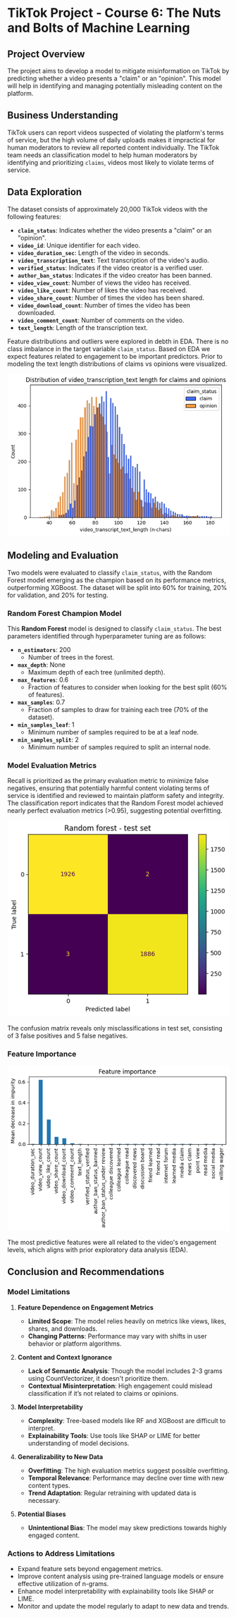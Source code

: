 # TikTok Project - Course 6: The Nuts and Bolts of Machine Learning

## Project Overview
The project aims to develop a model to mitigate misinformation on TikTok by predicting whether a video presents a "claim" or an "opinion". This model will help in identifying and managing potentially misleading content on the platform.

## Business Understanding
TikTok users can report videos suspected of violating the platform's terms of service, but the high volume of daily uploads makes it impractical for human moderators to review all reported content individually. 
The TikTok team needs an classification model to help human moderators by identifying and prioritizing `claims`, videos most likely to violate terms of service.

## Data Exploration

The dataset consists of approximately 20,000 TikTok videos with the following features:

- **`claim_status`**: Indicates whether the video presents a "claim" or an "opinion".
- **`video_id`**: Unique identifier for each video.
- **`video_duration_sec`**: Length of the video in seconds.
- **`video_transcription_text`**: Text transcription of the video's audio.
- **`verified_status`**: Indicates if the video creator is a verified user.
- **`author_ban_status`**: Indicates if the video creator has been banned.
- **`video_view_count`**: Number of views the video has received.
- **`video_like_count`**: Number of likes the video has received.
- **`video_share_count`**: Number of times the video has been shared.
- **`video_download_count`**: Number of times the video has been downloaded.
- **`video_comment_count`**: Number of comments on the video.
- **`text_length`**: Length of the transcription text.

Feature distributions and outliers were explored in debth in EDA. 
There is no class imbalance in the target variable `claim_status`. 
Based on EDA we expect features related to engagement to be important predictors.
Prior to modeling the text length distributions of claims vs opinions were visualized.

![alt text](images/charcount_distribution.png)

## Modeling and Evaluation
Two models were evaluated to classify `claim_status`, with the Random Forest model emerging as the champion based on its performance metrics, outperforming XGBoost.
The dataset will be split into 60% for training, 20% for validation, and 20% for testing.

### Random Forest Champion Model

This **Random Forest** model is designed to classify `claim_status`. The best parameters identified through hyperparameter tuning are as follows:

- **`n_estimators`**: 200
  - Number of trees in the forest.
- **`max_depth`**: None
  - Maximum depth of each tree (unlimited depth).
- **`max_features`**: 0.6
  - Fraction of features to consider when looking for the best split (60% of features).
- **`max_samples`**: 0.7
  - Fraction of samples to draw for training each tree (70% of the dataset).
- **`min_samples_leaf`**: 1
  - Minimum number of samples required to be at a leaf node.
- **`min_samples_split`**: 2
  - Minimum number of samples required to split an internal node.


### Model Evaluation Metrics

Recall is prioritized as the primary evaluation metric to minimize false negatives, ensuring that potentially harmful content violating terms of service is identified and reviewed to maintain platform safety and integrity.
The classification report indicates that the Random Forest model achieved nearly perfect evaluation metrics (>0.95), suggesting potential overfitting.

![alt text](images/confusion_matrix.png)

The confusion matrix reveals only misclassifications in test set, consisting of 3 false positives and 5 false negatives.

### Feature Importance

![alt text](images/feature_importance.png)

The most predictive features were all related to the video's engagement levels, which aligns with prior exploratory data analysis (EDA).

## Conclusion and Recommendations

### Model Limitations

1. **Feature Dependence on Engagement Metrics**
   - **Limited Scope**: The model relies heavily on metrics like views, likes, shares, and downloads.
   - **Changing Patterns**: Performance may vary with shifts in user behavior or platform algorithms.

2. **Content and Context Ignorance**
   - **Lack of Semantic Analysis**: Though the model includes 2-3 grams using CountVectorizer, it doesn't prioritize them.
   - **Contextual Misinterpretation**: High engagement could mislead classification if it’s not related to claims or opinions.

3. **Model Interpretability**
   - **Complexity**: Tree-based models like RF and XGBoost are difficult to interpret.
   - **Explainability Tools**: Use tools like SHAP or LIME for better understanding of model decisions.

4. **Generalizability to New Data**
   - **Overfitting**: The high evaluation metrics suggest possible overfitting.
   - **Temporal Relevance**: Performance may decline over time with new content types.
   - **Trend Adaptation**: Regular retraining with updated data is necessary.

5. **Potential Biases**
   - **Unintentional Bias**: The model may skew predictions towards highly engaged content.


### Actions to Address Limitations

- Expand feature sets beyond engagement metrics.
- Improve content analysis using pre-trained language models or ensure effective utilization of n-grams.
- Enhance model interpretability with explainability tools like SHAP or LIME.
- Monitor and update the model regularly to adapt to new data and trends.


